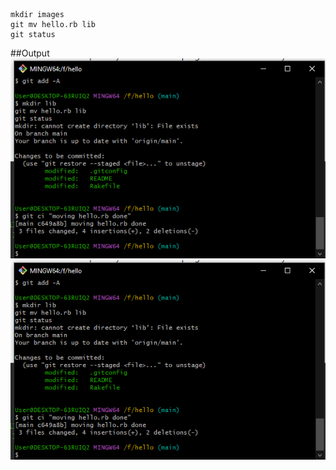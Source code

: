 ```
mkdir images 
git mv hello.rb lib
git status
```
##Output
![image](images/screenshot1.png)
![image](https://github.com/priyanshukanji-10/git-immersion-lab-/blob/2a776d9e8cd926742a765312b40199adec8a7374/images/screenshot1.png)
